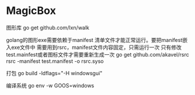 # MagicBox

图形库
    go get github.com/lxn/walk

golang的图形exe需要依赖于manifest 清单文件才能正常运行。要把manifest嵌入exe文件中
需要用到rsrc，manifest文件内容固定，只需运行一次
只有修改test.mainfest或者图标文件才需要重新生成一次
    go get github.com/akavel/rsrc
    rsrc -manifest test.manifest -o rsrc.syso

打包
    go build -ldflags="-H windowsgui"

编译系统
    go env -w GOOS=windows
